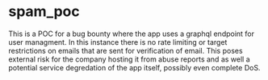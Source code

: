 # spam_poc


This is a POC for a bug bounty where the app uses a graphql endpoint for user managment. In this instance there is no rate limiting or target restrictions on emails that are sent for verification of email. This poses external risk for the company hosting it from abuse reports and as well a potential service degredation of the app itself, possibly even complete DoS. 
